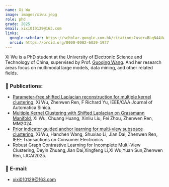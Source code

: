 ```yaml
---
name: Xi Wu
image: images/xiwu.jepg
role: phd
grade: 2025
email: xixi010129@163.com
links:
  google-scholar: https://scholar.google.com.hk/citations?user=BLqN44UAAAAJ&hl=zh-CN
  orcid: https://orcid.org/0000-0002-6039-1977
---
```


Xi Wu is a PhD student at the University of Electronic Science and Technology of China, supervised by Prof. [Guoqing Wang](https://faculty.uestc.edu.cn/wangguoqing2/zh_CN/index.htm). And her research areas focus on multimodal large models, data mining, and other related fields.

### 📝 Publications:
- [Parameter-free shifted Laplacian reconstruction for multiple kernel clustering](https://ieeexplore.ieee.org/document/10198711), Xi Wu, Zhenwen Ren, F Richard Yu, IEEE/CAA Journal of Automatica Sinica.
- [Multiple Kernel Clustering with Shifted Laplacian on Grassmann Manifold](https://dl.acm.org/doi/10.1145/3664647.3681282), Xi Wu, Chuang Huang, Xinliu Liu, Fei Zhou, Zhenwen Ren, MM2024.
- [Prior indicator guided anchor learning for multi-view subspace clustering](https://ieeexplore.ieee.org/document/10263799), Xi Wu, Hanchen Wang, Shuxiao Li, Jian Dai, Zhenwen Ren, IEEE Transactions on Consumer Electronics.
- Robust Graph Contrastive Learning for Incomplete Multi-View Clustering, Deyin Zhuang,Jian Dai,Xingfeng Li,Xi Wu,Yuan Sun,Zhenwen Ren, IJCAI2025.

### 📧 E-mail:
- xixi010129@163.com
